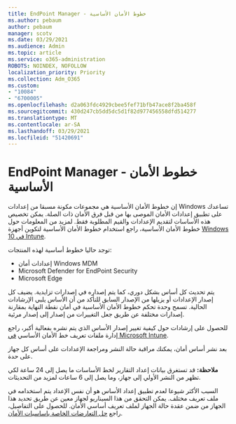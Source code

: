 ```yaml
---
title: EndPoint Manager - خطوط الأمان الأساسية
ms.author: pebaum
author: pebaum
manager: scotv
ms.date: 03/29/2021
ms.audience: Admin
ms.topic: article
ms.service: o365-administration
ROBOTS: NOINDEX, NOFOLLOW
localization_priority: Priority
ms.collection: Adm_O365
ms.custom:
- "10084"
- "6700005"
ms.openlocfilehash: d2a063fdc4929cbee5fef71bfb47ace8f2ba458f
ms.sourcegitcommit: 430d247cb5dd5dc5d1f82d977456558dfd514277
ms.translationtype: MT
ms.contentlocale: ar-SA
ms.lasthandoff: 03/29/2021
ms.locfileid: "51420691"
---
```

# <a name="endpoint-manager---security-baselines"></a>EndPoint Manager - خطوط الأمان الأساسية

إن خطوط الأمان الأساسية هي مجموعات مكونة مسبقا من إعدادات Windows تساعدك على تطبيق إعدادات الأمان الموصى بها من قبل فرق الأمان ذات الصلة. يمكن تخصيص هذه الأساسات لتقديم الإعدادات والقيم المطلوبة فقط. لمزيد من المعلومات حول خطوط الأمان الأساسية، راجع استخدام خطوط الأمان الأساسية لتكوين أجهزة [Windows 10 في Intune](https://docs.microsoft.com/mem/intune/protect/security-baselines).

توجد حاليا خطوط أساسية لهذه المنتجات:

- إعدادات أمان Windows MDM
- Microsoft Defender for EndPoint Security
- Microsoft Edge

يتم تحديث كل أساس بشكل دوري، كما يتم إصداره في إصدارات تزايدية. يضيف كل إصدار الإعدادات أو يزيلها من الإصدار السابق للتأكد من أن الأساس يلبي الإرشادات الحالية. تسمح وحدة تحكم خطوط الأمان الأساسية في أمان نقطة النهاية بمقارنة إصدارات مختلفة عن طريق جعل التغييرات من إصدار إلى إصدار مرئية.

للحصول على إرشادات حول كيفية تغيير إصدار الأساس الذي يتم نشره بفعالية أكبر، راجع إدارة ملفات تعريف خط الأمان الأساسي [في Microsoft Intune](https://docs.microsoft.com/mem/intune/protect/security-baselines-configure).

بعد نشر أساس أمان، يمكنك مراقبة حالة النشر ومراجعة الإعدادات على أساس كل جهاز على حدة.

**ملاحظة:** قد تستغرق بيانات إعداد التقارير لخط الأساسات ما يصل إلى 24 ساعة لكي تظهر من النشر الأولي إلى جهاز، وما يصل إلى 6 ساعات لمزيد من التحديثات. 

السبب الأكثر شيوعا لعدم تطبيق إعداد الأساس هو أن نفس الإعداد يتم استخدامه في ملف تعريف مختلف. يمكن التحقق من هذا السيناريو لجهاز معين عن طريق تحديد هذا الجهاز من ضمن عقدة حالة الجهاز لملف تعريف أساسي الأمان. للحصول على التفاصيل، راجع [حل التعارضات الخاصة باساسيات الأمان](https://docs.microsoft.com/mem/intune/protect/security-baselines-monitor#resolve-conflicts-for-security-baselines).